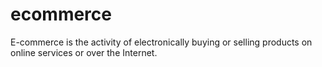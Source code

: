 # ecommerce
E-commerce is the activity of electronically buying or selling products on online services or over the Internet.
